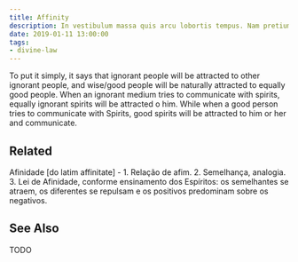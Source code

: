 ```yaml
---
title: Affinity
description: In vestibulum massa quis arcu lobortis tempus. Nam pretium arcu in odio vulputate luctus.
date: 2019-01-11 13:00:00
tags: 
- divine-law
---
```


To put it simply, it says that ignorant people will be attracted to other ignorant people, and wise/good people will be naturally attracted to equally good people. When an ignorant medium tries to communicate with spirits, equally ignorant spirits will be attracted o him. While when a good person tries to communicate with Spirits, good spirits will be attracted to him or her and communicate. 

## Related
Afinidade [do latim affinitate] - 1. Relação de afim. 2. Semelhança, analogia. 3. Lei de Afinidade, conforme ensinamento dos Espíritos: os semelhantes se atraem, os diferentes se repulsam e os positivos predominam sobre os negativos.


## See Also
TODO



